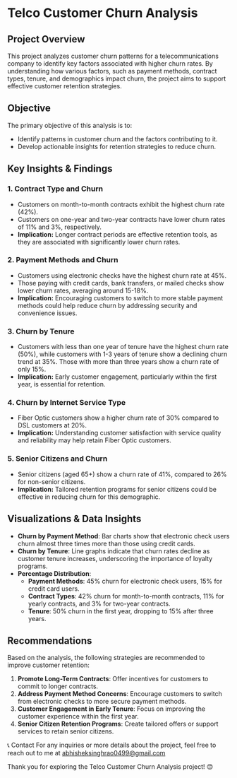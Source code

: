# Telco Customer Churn Analysis

## Project Overview
This project analyzes customer churn patterns for a telecommunications company to identify key factors associated with higher churn rates. By understanding how various factors, such as payment methods, contract types, tenure, and demographics impact churn, the project aims to support effective customer retention strategies.

## Objective
The primary objective of this analysis is to:
- Identify patterns in customer churn and the factors contributing to it.
- Develop actionable insights for retention strategies to reduce churn.

## Key Insights & Findings

### 1. **Contract Type and Churn**
   - Customers on month-to-month contracts exhibit the highest churn rate (42%).
   - Customers on one-year and two-year contracts have lower churn rates of 11% and 3%, respectively.
   - **Implication:** Longer contract periods are effective retention tools, as they are associated with significantly lower churn rates.

### 2. **Payment Methods and Churn**
   - Customers using electronic checks have the highest churn rate at 45%.
   - Those paying with credit cards, bank transfers, or mailed checks show lower churn rates, averaging around 15-18%.
   - **Implication:** Encouraging customers to switch to more stable payment methods could help reduce churn by addressing security and convenience issues.

### 3. **Churn by Tenure**
   - Customers with less than one year of tenure have the highest churn rate (50%), while customers with 1-3 years of tenure show a declining churn trend at 35%. Those with more than three years show a churn rate of only 15%.
   - **Implication:** Early customer engagement, particularly within the first year, is essential for retention.

### 4. **Churn by Internet Service Type**
   - Fiber Optic customers show a higher churn rate of 30% compared to DSL customers at 20%.
   - **Implication:** Understanding customer satisfaction with service quality and reliability may help retain Fiber Optic customers.

### 5. **Senior Citizens and Churn**
   - Senior citizens (aged 65+) show a churn rate of 41%, compared to 26% for non-senior citizens.
   - **Implication:** Tailored retention programs for senior citizens could be effective in reducing churn for this demographic.

## Visualizations & Data Insights
- **Churn by Payment Method**: Bar charts show that electronic check users churn almost three times more than those using credit cards.
- **Churn by Tenure**: Line graphs indicate that churn rates decline as customer tenure increases, underscoring the importance of loyalty programs.
- **Percentage Distribution**:
  - **Payment Methods**: 45% churn for electronic check users, 15% for credit card users.
  - **Contract Types**: 42% churn for month-to-month contracts, 11% for yearly contracts, and 3% for two-year contracts.
  - **Tenure**: 50% churn in the first year, dropping to 15% after three years.

## Recommendations
Based on the analysis, the following strategies are recommended to improve customer retention:
1. **Promote Long-Term Contracts**: Offer incentives for customers to commit to longer contracts.
2. **Address Payment Method Concerns**: Encourage customers to switch from electronic checks to more secure payment methods.
3. **Customer Engagement in Early Tenure**: Focus on improving the customer experience within the first year.
4. **Senior Citizen Retention Programs**: Create tailored offers or support services to retain senior citizens.

📞 Contact For any inquiries or more details about the project, feel free to reach out to me at abhisheksinghrao0499@gmail.com

Thank you for exploring the Telco Customer Churn Analysis project! 😊
